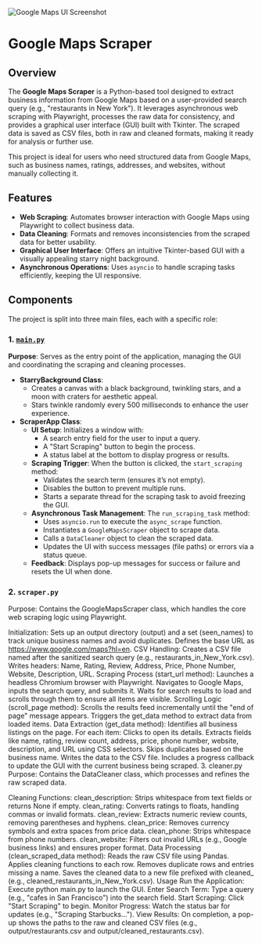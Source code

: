 ![Google Maps UI Screenshot](https://github.com/Nickopusan13/Nickopusan-Portofolio/blob/master/Google%20Maps%20Scraper/Image/Google%20Maps%20UI.png?raw=true)
# Google Maps Scraper
## Overview
The **Google Maps Scraper** is a Python-based tool designed to extract business information from Google Maps based on a user-provided search query (e.g., "restaurants in New York"). It leverages asynchronous web scraping with Playwright, processes the raw data for consistency, and provides a graphical user interface (GUI) built with Tkinter. The scraped data is saved as CSV files, both in raw and cleaned formats, making it ready for analysis or further use.

This project is ideal for users who need structured data from Google Maps, such as business names, ratings, addresses, and websites, without manually collecting it.

## Features
- **Web Scraping**: Automates browser interaction with Google Maps using Playwright to collect business data.
- **Data Cleaning**: Formats and removes inconsistencies from the scraped data for better usability.
- **Graphical User Interface**: Offers an intuitive Tkinter-based GUI with a visually appealing starry night background.
- **Asynchronous Operations**: Uses `asyncio` to handle scraping tasks efficiently, keeping the UI responsive.
## Components
The project is split into three main files, each with a specific role:
### 1. [`main.py`](main.py)
**Purpose**: Serves as the entry point of the application, managing the GUI and coordinating the scraping and cleaning processes.
- **StarryBackground Class**:
  - Creates a canvas with a black background, twinkling stars, and a moon with craters for aesthetic appeal.
  - Stars twinkle randomly every 500 milliseconds to enhance the user experience.
- **ScraperApp Class**:
  - **UI Setup**: Initializes a window with:
    - A search entry field for the user to input a query.
    - A "Start Scraping" button to begin the process.
    - A status label at the bottom to display progress or results.
  - **Scraping Trigger**: When the button is clicked, the `start_scraping` method:
    - Validates the search term (ensures it’s not empty).
    - Disables the button to prevent multiple runs.
    - Starts a separate thread for the scraping task to avoid freezing the GUI.
  - **Asynchronous Task Management**: The `run_scraping_task` method:
    - Uses `asyncio.run` to execute the `async_scrape` function.
    - Instantiates a `GoogleMapsScraper` object to scrape data.
    - Calls a `DataCleaner` object to clean the scraped data.
    - Updates the UI with success messages (file paths) or errors via a status queue.
  - **Feedback**: Displays pop-up messages for success or failure and resets the UI when done.
### 2. `scraper.py`
Purpose: Contains the GoogleMapsScraper class, which handles the core web scraping logic using Playwright.

Initialization:
Sets up an output directory (output) and a set (seen_names) to track unique business names and avoid duplicates.
Defines the base URL as https://www.google.com/maps?hl=en.
CSV Handling:
Creates a CSV file named after the sanitized search query (e.g., restaurants_in_New_York.csv).
Writes headers: Name, Rating, Review, Address, Price, Phone Number, Website, Description, URL.
Scraping Process (start_url method):
Launches a headless Chromium browser with Playwright.
Navigates to Google Maps, inputs the search query, and submits it.
Waits for search results to load and scrolls through them to ensure all items are visible.
Scrolling Logic (scroll_page method):
Scrolls the results feed incrementally until the "end of page" message appears.
Triggers the get_data method to extract data from loaded items.
Data Extraction (get_data method):
Identifies all business listings on the page.
For each item:
Clicks to open its details.
Extracts fields like name, rating, review count, address, price, phone number, website, description, and URL using CSS selectors.
Skips duplicates based on the business name.
Writes the data to the CSV file.
Includes a progress callback to update the GUI with the current business being scraped.
3. cleaner.py
Purpose: Contains the DataCleaner class, which processes and refines the raw scraped data.

Cleaning Functions:
clean_description: Strips whitespace from text fields or returns None if empty.
clean_rating: Converts ratings to floats, handling commas or invalid formats.
clean_review: Extracts numeric review counts, removing parentheses and hyphens.
clean_price: Removes currency symbols and extra spaces from price data.
clean_phone: Strips whitespace from phone numbers.
clean_website: Filters out invalid URLs (e.g., Google business links) and ensures proper format.
Data Processing (clean_scraped_data method):
Reads the raw CSV file using Pandas.
Applies cleaning functions to each row.
Removes duplicate rows and entries missing a name.
Saves the cleaned data to a new file prefixed with cleaned_ (e.g., cleaned_restaurants_in_New_York.csv).
Usage
Run the Application:
Execute python main.py to launch the GUI.
Enter Search Term:
Type a query (e.g., "cafes in San Francisco") into the search field.
Start Scraping:
Click "Start Scraping" to begin.
Monitor Progress:
Watch the status bar for updates (e.g., "Scraping Starbucks...").
View Results:
On completion, a pop-up shows the paths to the raw and cleaned CSV files (e.g., output/restaurants.csv and output/cleaned_restaurants.csv).

